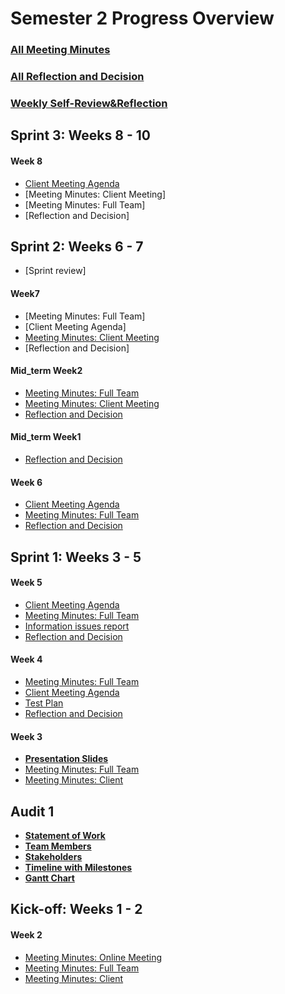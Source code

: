 # Semester 2 Progress Overview
### [All Meeting Minutes](All_MeetingMinutes.md)
### [All Reflection and Decision](All_Reflection_and_Decision.md)
### [Weekly Self-Review&Reflection](Self-Reflection.md)

## Sprint 3: Weeks 8 - 10
#### Week 8
* [Client Meeting Agenda](Sprint3/MeetingMinutes/MeetingAgendaWeek8.pdf)
* [Meeting Minutes: Client Meeting]
* [Meeting Minutes: Full Team]
* [Reflection and Decision]

## Sprint 2: Weeks 6 - 7
* [Sprint review]
#### Week7
* [Meeting Minutes: Full Team]
* [Client Meeting Agenda]
* [Meeting Minutes: Client Meeting](Sprint2/MeetingMinutes/ClientmeetingW7.pdf)
* [Reflection and Decision]

#### Mid_term Week2

* [Meeting Minutes: Full Team](Sprint2/MeetingMinutes/MeetingMinutesMid1.pdf)
* [Meeting Minutes: Client Meeting](Sprint2/MeetingMinutes/ClientMeetingMid2.pdf)
* [Reflection and Decision](Sprint2/Documentation/Mid-breakWeek2.pdf)

#### Mid_term Week1

* [Reflection and Decision](Sprint2/Documentation/Mid-breakWeek1.pdf)


#### Week 6

* [Client Meeting Agenda](Sprint2/MeetingMinutes/MeetingAgenda3.pdf)
* [Meeting Minutes: Full Team](Sprint2/MeetingMinutes/MeetingMinutes9.pdf)
* [Reflection and Decision](Sprint2/Documentation/DeclogWeek6.pdf)

## Sprint 1: Weeks 3 - 5

#### Week 5

* [Client Meeting Agenda](Sprint1/MeetingMinutes/MeetingAgenda2.pdf)
* [Meeting Minutes: Full Team](Sprint1/MeetingMinutes/MeetingMinutes10.pdf)
* [Information issues report](Sprint1/Documentation/information%20issues%20report.pdf)
* [Reflection and Decision](Sprint1/Documentation/DeclogWeek5.pdf)

#### Week 4

* [Meeting Minutes: Full Team](Sprint1/MeetingMinutes/MeetingMinutes6.pdf)
* [Client Meeting Agenda](Sprint1/MeetingMinutes/MeetingAgenda1.pdf)
* [Test Plan](Sprint1/Documentation/Test%20Plan%20(draft).pdf)
* [Reflection and Decision](Sprint1/Documentation/DeclogWeek4.pdf)

#### Week 3

* [**Presentation Slides**](https://docs.google.com/presentation/d/1cvQcCeFERK6mRaIhDVObRH1uYKA7Y_bVxbJuNkgO7x8/edit#slide=id.p9)
* [Meeting Minutes: Full Team](Sprint1/MeetingMinutes/MeetingMinutes5.pdf)
* [Meeting Minutes: Client](Sprint1/MeetingMinutes/MeetingMinutes4.pdf)

## Audit 1
* **[Statement of Work](Audit1/PDF/Statement%20of%20work,%20initialed.pdf)**
* **[Team Members](Audit1/Images/MCSTeam.003.png)**
* **[Stakeholders](Audit1/Images/MCSStakeHolder.001.png)**
* **[Timeline with Milestones](Audit1/Images/Schedule.png)**
* **[Gantt Chart](Audit1/Images/gantt.PNG)**

## Kick-off: Weeks 1 - 2

#### Week 2
* [Meeting Minutes: Online Meeting](Kick-off/MeetingMinutes3.pdf)
* [Meeting Minutes: Full Team](Kick-off/MeetingMinutes2.pdf)
* [Meeting Minutes: Client](Kick-off/MeetingMinutes1.pdf)




